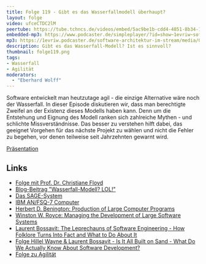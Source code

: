 ```yaml
---
title: Folge 119 - Gibt es das Wasserfallmodell überhaupt?
layout: folge
video: ufceCTDC2lM
peertube: https://tube.tchncs.de/videos/embed/5ac9be1b-cdd4-4851-8b34-10765da98fae
embedded-mp3: https://www.podcaster.de/simpleplayer/?id=show~1evriw~software-architektur-im-stream~pod-e2f1d20ba3ff1ba16f2eb43812&v=1652465761
mp3: https://1evriw.podcaster.de/software-architektur-im-stream/media/Gibt_es_das_Wasserfallmodell_ueberhaupt.mp3
description: Gibt es das Wasserfall-Modell? Ist es sinnvoll?
thumbnail: folge119.png
tags:
- Wasserfall
- Agilität
moderators:
  - "Eberhard Wolff"
---
```


Software entwickelt man heutzutage agil - die einzige Alternative wäre
noch der Wasserfall. In dieser Episode diskutieren wir, dass
man berechtigte Zweifel an der Existenz dieses Modells haben
kann. Denn um die Entstehung und Eignung des Modell ranken sich
zahlreiche Mythen - und schlichte Missverständnisse. Das besser zu
verstehen hilft dabei, das geeignet Vorgehen für das nächste Projekt
zu wählen und nicht die Fehler zu begehen, vor denen teilweise seit
Jahrzehnten gewarnt wird.

[Präsentation](/sketchnotes/folge119-ppt.pdf)

## Links

* [Folge mit Prof. Dr. Christiane Floyd](https://software-architektur.tv/2021/07/09/folge66.html)
* [Blog-Beitrag "Wasserfall-Modell? LOL!"](https://www.heise.de/developer/artikel/Wasserfall-Modell-LOL-4878614.html)
* [Das SAGE-System](https://en.wikipedia.org/wiki/Semi-Automatic_Ground_Environment)
* [IBM AN/FSQ-7 Computer](https://en.wikipedia.org/wiki/AN/FSQ-7_Combat_Direction_Central)
* [Herbert D. Benington: Production of Large Computer Programs](https://web.archive.org/web/20110718084251/http://sunset.usc.edu/csse/TECHRPTS/1983/usccse83-501/usccse83-501.pdf)
* [Winston W. Royce: Managing the Development of Large Software Systems](http://www-scf.usc.edu/~csci201/lectures/Lecture11/royce1970.pdf)
* [Laurent Bossavit: The Leprechauns of Software Engineering - How
Folklore Turns Into Fact and What to Do About
It](https://leanpub.com/leprechauns/)
* [Folge Hillel Wayne & Laurent Bossavit - Is It All Built on Sand - What Do We Actually Know About Software Development?](https://software-architektur.tv/2021/10/25/episode86.html)
* [Folge zu Agilität](https://software-architektur.tv/2021/02/26/folge51.html)
